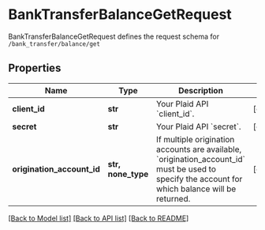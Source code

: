 # BankTransferBalanceGetRequest

BankTransferBalanceGetRequest defines the request schema for `/bank_transfer/balance/get`
## Properties
Name | Type | Description | Notes
------------ | ------------- | ------------- | -------------
**client_id** | **str** | Your Plaid API &#x60;client_id&#x60;. | [optional] 
**secret** | **str** | Your Plaid API &#x60;secret&#x60;. | [optional] 
**origination_account_id** | **str, none_type** | If multiple origination accounts are available, &#x60;origination_account_id&#x60; must be used to specify the account for which balance will be returned. | [optional] 

[[Back to Model list]](../README.md#documentation-for-models) [[Back to API list]](../README.md#documentation-for-api-endpoints) [[Back to README]](../README.md)


